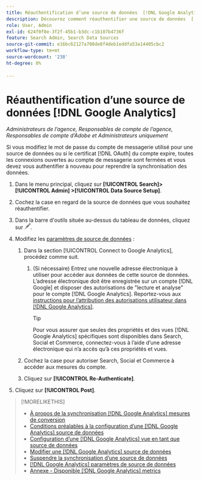 ```yaml
---
title: Réauthentification d’une source de données  [!DNL Google Analytics]
description: Découvrez comment réauthentifier une source de données  [!DNL Google Analytics]  si vous modifiez le mot de passe associé ou si le certificat expire.
role: User, Admin
exl-id: 624f0f0e-3f2f-45b1-b3dc-c1b107b4736f
feature: Search Admin, Search Data Sources
source-git-commit: e16bc62127a708de8f4deb1eddfa53a14405cbc2
workflow-type: tm+mt
source-wordcount: '238'
ht-degree: 0%

---
```


# Réauthentification d’une source de données [!DNL Google Analytics]

*Administrateurs de l’agence, Responsables de compte de l’agence, Responsables de compte d’Adobe et Administrateurs uniquement*

Si vous modifiez le mot de passe du compte de messagerie utilisé pour une source de données ou si le certificat [!DNL OAuth] du compte expire, toutes les connexions ouvertes au compte de messagerie sont fermées et vous devez vous authentifier à nouveau pour reprendre la synchronisation des données.

1. Dans le menu principal, cliquez sur **[!UICONTROL Search]> [!UICONTROL Admin] >[!UICONTROL Data Source Setup]**.

1. Cochez la case en regard de la source de données que vous souhaitez réauthentifier.

1. Dans la barre d&#39;outils située au-dessus du tableau de données, cliquez sur ![Modifier](/help/search-social-commerce/assets/edit.png "Modifier").

1. Modifiez les [paramètres de source de données](data-source-settings.md) :

   1. Dans la section [!UICONTROL Connect to Google Analytics], procédez comme suit.

      1. (Si nécessaire) Entrez une nouvelle adresse électronique à utiliser pour accéder aux données de cette source de données. L’adresse électronique doit être enregistrée sur un compte [!DNL Google] et disposer des autorisations de &quot;lecture et analyse&quot; pour le compte [!DNL Google Analytics]. Reportez-vous aux [instructions pour l’attribution des autorisations utilisateur dans [!DNL Google Analytics]](https://support.google.com/analytics/answer/9305587).

         >[!TIP]
         >
         >Pour vous assurer que seules des propriétés et des vues [!DNL Google Analytics] spécifiques sont disponibles dans Search, Social et Commerce, connectez-vous à l’aide d’une adresse électronique qui n’a accès qu’à ces propriétés et vues.

   1. Cochez la case pour autoriser Search, Social et Commerce à accéder aux mesures du compte.

   1. Cliquez sur **[!UICONTROL Re-Authenticate]**.

1. Cliquez sur **[!UICONTROL Post]**.

>[!MORELIKETHIS]
>
>* [ À propos de la synchronisation  [!DNL Google Analytics] mesures de conversion](data-source-about.md)
>* [ Conditions préalables à la configuration d’une  [!DNL Google Analytics] source de données](data-source-prerequisites.md)
>* [ Configuration d’une  [!DNL Google Analytics] vue en tant que source de données](data-source-configure.md)
>* [Modifier une [!DNL Google Analytics] source de données](data-source-edit.md)
>* [Suspendre la synchronisation d’une source de données](data-source-pause.md)
>* [[!DNL Google Analytics] paramètres de source de données](data-source-settings.md)
>* [Annexe - Disponible [!DNL Google Analytics] metrics](data-source-ga-metrics.md)
